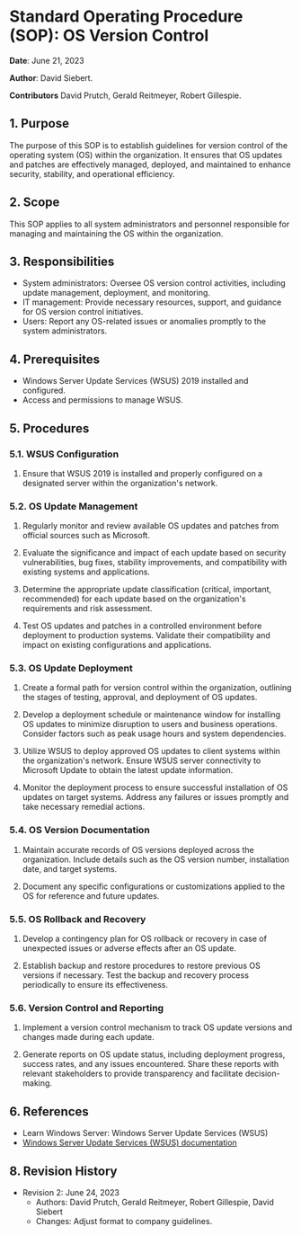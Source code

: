 # Standard Operating Procedure (SOP): OS Version Control

**Date**: June 21, 2023  

**Author**: David Siebert.

**Contributors** David Prutch, Gerald Reitmeyer, Robert Gillespie.


## 1. Purpose
The purpose of this SOP is to establish guidelines for version control of the operating system (OS) within the organization. It ensures that OS updates and patches are effectively managed, deployed, and maintained to enhance security, stability, and operational efficiency.

## 2. Scope
This SOP applies to all system administrators and personnel responsible for managing and maintaining the OS within the organization.

## 3. Responsibilities
- System administrators: Oversee OS version control activities, including update management, deployment, and monitoring.
- IT management: Provide necessary resources, support, and guidance for OS version control initiatives.
- Users: Report any OS-related issues or anomalies promptly to the system administrators.

## 4. Prerequisites
- Windows Server Update Services (WSUS) 2019 installed and configured.
- Access and permissions to manage WSUS.

## 5. Procedures
### 5.1. WSUS Configuration
1. Ensure that WSUS 2019 is installed and properly configured on a designated server within the organization's network.

### 5.2. OS Update Management
1. Regularly monitor and review available OS updates and patches from official sources such as Microsoft.

2. Evaluate the significance and impact of each update based on security vulnerabilities, bug fixes, stability improvements, and compatibility with existing systems and applications.

3. Determine the appropriate update classification (critical, important, recommended) for each update based on the organization's requirements and risk assessment.

4. Test OS updates and patches in a controlled environment before deployment to production systems. Validate their compatibility and impact on existing configurations and applications.

### 5.3. OS Update Deployment
1. Create a formal path for version control within the organization, outlining the stages of testing, approval, and deployment of OS updates.

2. Develop a deployment schedule or maintenance window for installing OS updates to minimize disruption to users and business operations. Consider factors such as peak usage hours and system dependencies.

3. Utilize WSUS to deploy approved OS updates to client systems within the organization's network. Ensure WSUS server connectivity to Microsoft Update to obtain the latest update information.

4. Monitor the deployment process to ensure successful installation of OS updates on target systems. Address any failures or issues promptly and take necessary remedial actions.

### 5.4. OS Version Documentation
1. Maintain accurate records of OS versions deployed across the organization. Include details such as the OS version number, installation date, and target systems.

2. Document any specific configurations or customizations applied to the OS for reference and future updates.

### 5.5. OS Rollback and Recovery
1. Develop a contingency plan for OS rollback or recovery in case of unexpected issues or adverse effects after an OS update.

2. Establish backup and restore procedures to restore previous OS versions if necessary. Test the backup and recovery process periodically to ensure its effectiveness.

### 5.6. Version Control and Reporting
1. Implement a version control mechanism to track OS update versions and changes made during each update.

2. Generate reports on OS update status, including deployment progress, success rates, and any issues encountered. Share these reports with relevant stakeholders to provide transparency and facilitate decision-making.

## 6. References
- Learn Windows Server: Windows Server Update Services (WSUS)
- [Windows Server Update Services (WSUS) documentation](https://learn.microsoft.com/en-us/windows-server/administration/windows-server-update-services/get-started/windows-server-update-services-wsus)

## 8. Revision History
- Revision 2: June 24, 2023
  - Authors: David Prutch, Gerald Reitmeyer, Robert Gillespie, David Siebert
  - Changes: Adjust format to company guidelines.